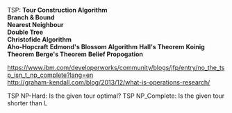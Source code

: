 TSP:
**Tour Construction Algorithm**  
**Branch & Bound**  
**Nearest Neighbour**  
**Double Tree**  
**Christofide Algorithm**  
  **Aho-Hopcraft**
  **Edmond's Blossom Algorithm**
  **Hall's Theorem**
  **Koinig Theorem**
  **Berge's Theorem**
  **Belief Propogation**

https://www.ibm.com/developerworks/community/blogs/jfp/entry/no_the_tsp_isn_t_np_complete?lang=en  
http://graham-kendall.com/blog/2013/12/what-is-operations-research/  

TSP NP-Hard: Is the given tour optimal? 
TSP NP_Complete: Is the given tour shorter than L 

